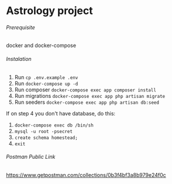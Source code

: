 # Astrology project


###### Prerequisite
docker and docker-compose


###### Instalation
 1. Run             `cp .env.example .env` 
 2. Run             `docker-compose up -d`
 3. Run composer    `docker-compose exec app composer install`
 4. Run migrations  `docker-compose exec app php artisan migrate`
 5. Run seeders     `docker-compose exec app php artisan db:seed`
 
 If on step 4 you don't have database, do this:
 1. `docker-compose exec db /bin/sh`
 2. `mysql -u root -psecret`
 2. `create schema homestead;`
 3. `exit` 
 
###### Postman Public Link
https://www.getpostman.com/collections/0b3f4bf3a8b979e24f0c
